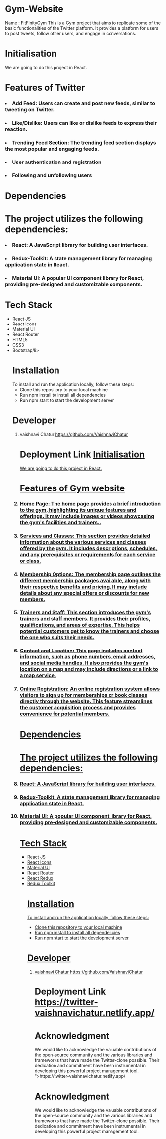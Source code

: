 # Gym-Website
Name : FitFinityGym
This is a Gym project that aims to replicate some of the basic functionalities of the Twitter platform. It provides a platform for users to post tweets, follow other users, and engage in conversations.


# Initialisation
We are going to do this project in React.
<h1>Features of Twitter</h1>
<h3><li>Add Feed: Users can create and post new feeds, similar to tweeting on Twitter.</li></h3>
<h3><li>Like/Dislike: Users can like or dislike feeds to express their reaction.</li></h3>
<h3><li>Trending Feed Section: The trending feed section displays the most popular and engaging feeds.</li></h3>
<h3><li>User authentication and registration</li></h3>
<h3><li>Following and unfollowing users</li></h3>


# Dependencies
<h1>The project utilizes the following dependencies:</h1>
<h3><li>React: A JavaScript library for building user interfaces.</h3></li>
<h3><li>Redux-Toolkit: A state management library for managing application state in React.</h3></li>
<h3><li>Material UI: A popular UI component library for React, providing pre-designed and customizable components.</h3></li>


 <h1> Tech Stack </h1>
 <ul>
  <li>React JS</li>
  <li>React Icons</li>
  <li>Material UI</li>
  <li>React Router</li>
  <li>HTML5</li>
  <li>CSS3</li>
    <li>Bootstrap/li>
  <h1>Installation</h1>
To install and run the application locally, follow these steps:
<ul>
<li>Clone this repository to your local machine</li>
<li>Run npm install to install all dependencies</li>
<li>Run npm start to start the development server</li>
</ul>
  <h1>Developer</h1>
<ol>

<li> vaishnavi Chatur <a href="https://github.com/VaishnaviChatur"> https://github.com/VaishnaviChatur</a></li>

 <h1>Deployment Link <a href="# Twitter-Clone
This is a Twitter clone project that aims to replicate some of the basic functionalities of the Twitter platform. It provides a platform for users to post tweets, follow other users, and engage in conversations.


# Initialisation
We are going to do this project in React.
<h1>Features of Gym website</h1>
<h3><li>Home Page: The home page provides a brief introduction to the gym, highlighting its unique features and offerings. It may include images or videos showcasing the gym's facilities and trainers..</li></h3>
<h3><li>Services and Classes: This section provides detailed information about the various services and classes offered by the gym. It includes descriptions, schedules, and any prerequisites or requirements for each service or class.</li></h3>
<h3><li>Membership Options: The membership page outlines the different membership packages available, along with their respective benefits and pricing. It may include details about any special offers or discounts for new members.</li></h3>
<h3><li>Trainers and Staff: This section introduces the gym's trainers and staff members. It provides their profiles, qualifications, and areas of expertise. This helps potential customers get to know the trainers and choose the one who suits their needs.</li></h3>
<h3><li>Contact and Location: This page includes contact information, such as phone numbers, email addresses, and social media handles. It also provides the gym's location on a map and may include directions or a link to a map service.</li></h3>
<h3><li>Online Registration: An online registration system allows visitors to sign up for memberships or book classes directly through the website. This feature streamlines the customer acquisition process and provides convenience for potential members.</li></h3>

# Dependencies
<h1>The project utilizes the following dependencies:</h1>
<h3><li>React: A JavaScript library for building user interfaces.</h3></li>
<h3><li>Redux-Toolkit: A state management library for managing application state in React.</h3></li>
<h3><li>Material UI: A popular UI component library for React, providing pre-designed and customizable components.</h3></li>


 <h1> Tech Stack </h1>
 <ul>
  <li>React JS</li>
  <li>React Icons</li>
  <li>Material UI</li>
  <li>React Router</li>
  <li>React Redux</li>
  <li>Redux Toolkit</li>
  <h1>Installation</h1>
To install and run the application locally, follow these steps:
<ul>
<li>Clone this repository to your local machine</li>
<li>Run npm install to install all dependencies</li>
<li>Run npm start to start the development server</li>
</ul>
  <h1>Developer</h1>
<ol>

<li> vaishnavi Chatur <a href="https://github.com/VaishnaviChatur"> https://github.com/VaishnaviChatur</a></li>

 <h1>Deployment Link <a href="https://twitter-vaishnavichatur.netlify.app/">https://twitter-vaishnavichatur.netlify.app/</a> </h1>
  <h1>Acknowledgment</h1>
  We would like to acknowledge the valuable contributions of the open-source community and the various libraries and frameworks that have made the Twitter-clone possible. Their dedication and commitment have been instrumental in developing this powerful project management tool.
">https://twitter-vaishnavichatur.netlify.app/</a> </h1>
  <h1>Acknowledgment</h1>
  We would like to acknowledge the valuable contributions of the open-source community and the various libraries and frameworks that have made the Twitter-clone possible. Their dedication and commitment have been instrumental in developing this powerful project management tool.


